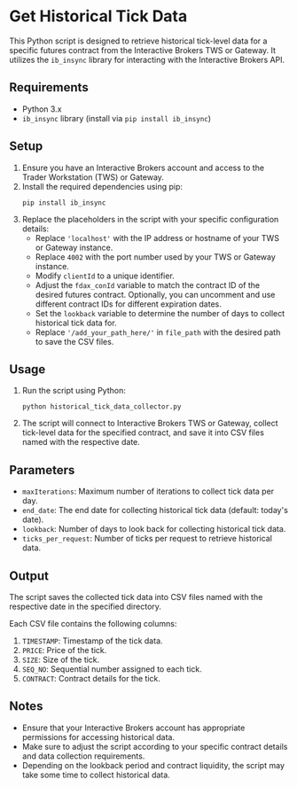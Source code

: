 # Get Historical Tick Data 

This Python script is designed to retrieve historical tick-level data for a specific futures contract from the Interactive Brokers TWS or Gateway. It utilizes the `ib_insync` library for interacting with the Interactive Brokers API. 


## Requirements

- Python 3.x
- `ib_insync` library (install via `pip install ib_insync`)

## Setup

1. Ensure you have an Interactive Brokers account and access to the Trader Workstation (TWS) or Gateway.
2. Install the required dependencies using pip:
    ```
    pip install ib_insync
    ```
3. Replace the placeholders in the script with your specific configuration details:
    - Replace `'localhost'` with the IP address or hostname of your TWS or Gateway instance.
    - Replace `4002` with the port number used by your TWS or Gateway instance.
    - Modify `clientId` to a unique identifier.
    - Adjust the `fdax_conId` variable to match the contract ID of the desired futures contract. Optionally, you can uncomment and use different contract IDs for different expiration dates.
    - Set the `lookback` variable to determine the number of days to collect historical tick data for.
    - Replace `'/add_your_path_here/'` in `file_path` with the desired path to save the CSV files.

## Usage

1. Run the script using Python:
    ```
    python historical_tick_data_collector.py
    ```
2. The script will connect to Interactive Brokers TWS or Gateway, collect tick-level data for the specified contract, and save it into CSV files named with the respective date.

## Parameters

- `maxIterations`: Maximum number of iterations to collect tick data per day.
- `end_date`: The end date for collecting historical tick data (default: today's date).
- `lookback`: Number of days to look back for collecting historical tick data.
- `ticks_per_request`: Number of ticks per request to retrieve historical data.

## Output

The script saves the collected tick data into CSV files named with the respective date in the specified directory.

Each CSV file contains the following columns:

1. `TIMESTAMP`: Timestamp of the tick data.
2. `PRICE`: Price of the tick.
3. `SIZE`: Size of the tick.
4. `SEQ_NO`: Sequential number assigned to each tick.
5. `CONTRACT`: Contract details for the tick.

## Notes

- Ensure that your Interactive Brokers account has appropriate permissions for accessing historical data.
- Make sure to adjust the script according to your specific contract details and data collection requirements.
- Depending on the lookback period and contract liquidity, the script may take some time to collect historical data.
